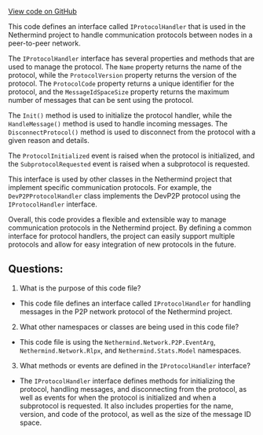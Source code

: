 [View code on GitHub](https://github.com/nethermindeth/nethermind/Nethermind.Network/P2P/ProtocolHandlers/IProtocolHandler.cs)

This code defines an interface called `IProtocolHandler` that is used in the Nethermind project to handle communication protocols between nodes in a peer-to-peer network. 

The `IProtocolHandler` interface has several properties and methods that are used to manage the protocol. The `Name` property returns the name of the protocol, while the `ProtocolVersion` property returns the version of the protocol. The `ProtocolCode` property returns a unique identifier for the protocol, and the `MessageIdSpaceSize` property returns the maximum number of messages that can be sent using the protocol.

The `Init()` method is used to initialize the protocol handler, while the `HandleMessage()` method is used to handle incoming messages. The `DisconnectProtocol()` method is used to disconnect from the protocol with a given reason and details.

The `ProtocolInitialized` event is raised when the protocol is initialized, and the `SubprotocolRequested` event is raised when a subprotocol is requested.

This interface is used by other classes in the Nethermind project that implement specific communication protocols. For example, the `DevP2PProtocolHandler` class implements the DevP2P protocol using the `IProtocolHandler` interface. 

Overall, this code provides a flexible and extensible way to manage communication protocols in the Nethermind project. By defining a common interface for protocol handlers, the project can easily support multiple protocols and allow for easy integration of new protocols in the future.
## Questions: 
 1. What is the purpose of this code file?
- This code file defines an interface called `IProtocolHandler` for handling messages in the P2P network protocol of the Nethermind project.

2. What other namespaces or classes are being used in this code file?
- This code file is using the `Nethermind.Network.P2P.EventArg`, `Nethermind.Network.Rlpx`, and `Nethermind.Stats.Model` namespaces.

3. What methods or events are defined in the `IProtocolHandler` interface?
- The `IProtocolHandler` interface defines methods for initializing the protocol, handling messages, and disconnecting from the protocol, as well as events for when the protocol is initialized and when a subprotocol is requested. It also includes properties for the name, version, and code of the protocol, as well as the size of the message ID space.